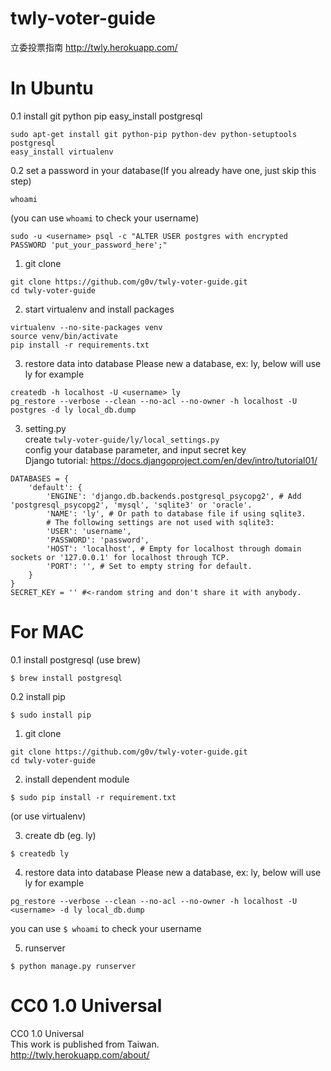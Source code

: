 twly-voter-guide
================

立委投票指南 http://twly.herokuapp.com/     

In Ubuntu
=================
0.1 install git python pip easy_install postgresql         
```
sudo apt-get install git python-pip python-dev python-setuptools postgresql     
easy_install virtualenv
```
0.2 set a password in your database(If you already have one, just skip this step) 

```
whoami
```
(you can use `whoami` to check your username)
```
sudo -u <username> psql -c "ALTER USER postgres with encrypted PASSWORD 'put_your_password_here';"
```

1. git clone
```
git clone https://github.com/g0v/twly-voter-guide.git       
cd twly-voter-guide
```

2. start virtualenv and install packages
```
virtualenv --no-site-packages venv      
source venv/bin/activate        
pip install -r requirements.txt     
```

3. restore data into database
Please new a database, ex: ly, below will use ly for example
```
createdb -h localhost -U <username> ly
pg_restore --verbose --clean --no-acl --no-owner -h localhost -U postgres -d ly local_db.dump
```

3. setting.py       
create `twly-voter-guide/ly/local_settings.py`      
config your database parameter, and input secret key        
Django tutorial: https://docs.djangoproject.com/en/dev/intro/tutorial01/					

```
DATABASES = {
    'default': {
        'ENGINE': 'django.db.backends.postgresql_psycopg2', # Add 'postgresql_psycopg2', 'mysql', 'sqlite3' or 'oracle'.
        'NAME': 'ly', # Or path to database file if using sqlite3.
        # The following settings are not used with sqlite3:
        'USER': 'username',
        'PASSWORD': 'password',
        'HOST': 'localhost', # Empty for localhost through domain sockets or '127.0.0.1' for localhost through TCP.
        'PORT': '', # Set to empty string for default.
    }
}
SECRET_KEY = '' #<-random string and don't share it with anybody.
```

For MAC
=================
0.1 install postgresql (use brew)
```
$ brew install postgresql
```
0.2 install pip
```
$ sudo install pip 
```


1. git clone
```
git clone https://github.com/g0v/twly-voter-guide.git       
cd twly-voter-guide
```
2. install dependent module
```
$ sudo pip install -r requirement.txt
```
(or use virtualenv)

3. create db (eg. ly)
```
$ createdb ly
```

4. restore data into database
Please new a database, ex: ly, below will use ly for example
```
pg_restore --verbose --clean --no-acl --no-owner -h localhost -U <username> -d ly local_db.dump
```
you can use `$ whoami` to check your username

5. runserver
```
$ python manage.py runserver
```

CC0 1.0 Universal
=================
CC0 1.0 Universal       
This work is published from Taiwan.     
http://twly.herokuapp.com/about/
